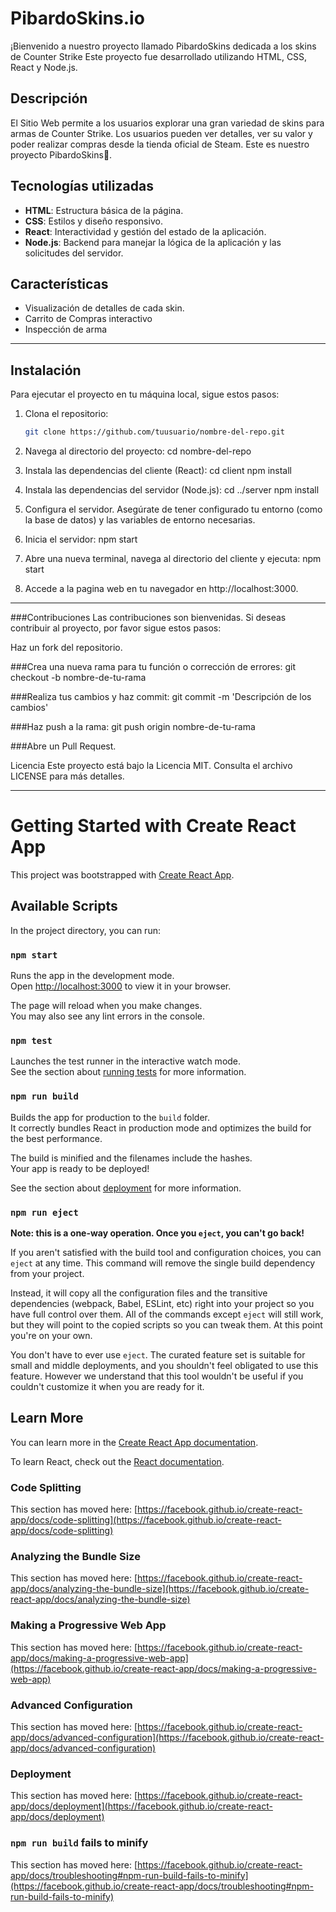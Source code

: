 # PibardoSkins.io

¡Bienvenido a nuestro proyecto llamado PibardoSkins dedicada a los skins de Counter Strike Este proyecto fue desarrollado utilizando HTML, CSS, React y Node.js.

## Descripción

El Sitio Web permite a los usuarios explorar una gran variedad de skins para armas de Counter Strike. Los usuarios pueden ver detalles, ver su valor y poder realizar compras desde la tienda oficial de Steam. Este es nuestro proyecto PibardoSkins🔫.

## Tecnologías utilizadas

- **HTML**: Estructura básica de la página.
- **CSS**: Estilos y diseño responsivo.
- **React**: Interactividad y gestión del estado de la aplicación.
- **Node.js**: Backend para manejar la lógica de la aplicación y las solicitudes del servidor.

## Características

- Visualización de detalles de cada skin.
- Carrito de Compras interactivo
- Inspección de arma
  
---------------------------------------------------------------------------------------------------

## Instalación

Para ejecutar el proyecto en tu máquina local, sigue estos pasos:

1. Clona el repositorio:

   ```bash
   git clone https://github.com/tuusuario/nombre-del-repo.git

2. Navega al directorio del proyecto:
cd nombre-del-repo

3. Instala las dependencias del cliente (React):
cd client
npm install

4. Instala las dependencias del servidor (Node.js):
cd ../server
npm install

5. Configura el servidor. Asegúrate de tener configurado tu entorno (como la base de datos) y las variables de entorno necesarias.

6. Inicia el servidor:
npm start

7. Abre una nueva terminal, navega al directorio del cliente y ejecuta:
npm start

8. Accede a la pagina web en tu navegador en http://localhost:3000.
-----------------------------------------------------------------------------------------------------

###Contribuciones
Las contribuciones son bienvenidas. Si deseas contribuir al proyecto, por favor sigue estos pasos:

Haz un fork del repositorio.

###Crea una nueva rama para tu función o corrección de errores:
git checkout -b nombre-de-tu-rama

###Realiza tus cambios y haz commit:
git commit -m 'Descripción de los cambios'

###Haz push a la rama:
git push origin nombre-de-tu-rama

###Abre un Pull Request.

Licencia
Este proyecto está bajo la Licencia MIT. Consulta el archivo LICENSE para más detalles.

----------------------------------------
# Getting Started with Create React App

This project was bootstrapped with [Create React App](https://github.com/facebook/create-react-app).

## Available Scripts

In the project directory, you can run:

### `npm start`

Runs the app in the development mode.\
Open [http://localhost:3000](http://localhost:3000) to view it in your browser.

The page will reload when you make changes.\
You may also see any lint errors in the console.

### `npm test`

Launches the test runner in the interactive watch mode.\
See the section about [running tests](https://facebook.github.io/create-react-app/docs/running-tests) for more information.

### `npm run build`

Builds the app for production to the `build` folder.\
It correctly bundles React in production mode and optimizes the build for the best performance.

The build is minified and the filenames include the hashes.\
Your app is ready to be deployed!

See the section about [deployment](https://facebook.github.io/create-react-app/docs/deployment) for more information.

### `npm run eject`

**Note: this is a one-way operation. Once you `eject`, you can't go back!**

If you aren't satisfied with the build tool and configuration choices, you can `eject` at any time. This command will remove the single build dependency from your project.

Instead, it will copy all the configuration files and the transitive dependencies (webpack, Babel, ESLint, etc) right into your project so you have full control over them. All of the commands except `eject` will still work, but they will point to the copied scripts so you can tweak them. At this point you're on your own.

You don't have to ever use `eject`. The curated feature set is suitable for small and middle deployments, and you shouldn't feel obligated to use this feature. However we understand that this tool wouldn't be useful if you couldn't customize it when you are ready for it.

## Learn More

You can learn more in the [Create React App documentation](https://facebook.github.io/create-react-app/docs/getting-started).

To learn React, check out the [React documentation](https://reactjs.org/).

### Code Splitting

This section has moved here: [https://facebook.github.io/create-react-app/docs/code-splitting](https://facebook.github.io/create-react-app/docs/code-splitting)

### Analyzing the Bundle Size

This section has moved here: [https://facebook.github.io/create-react-app/docs/analyzing-the-bundle-size](https://facebook.github.io/create-react-app/docs/analyzing-the-bundle-size)

### Making a Progressive Web App

This section has moved here: [https://facebook.github.io/create-react-app/docs/making-a-progressive-web-app](https://facebook.github.io/create-react-app/docs/making-a-progressive-web-app)

### Advanced Configuration

This section has moved here: [https://facebook.github.io/create-react-app/docs/advanced-configuration](https://facebook.github.io/create-react-app/docs/advanced-configuration)

### Deployment

This section has moved here: [https://facebook.github.io/create-react-app/docs/deployment](https://facebook.github.io/create-react-app/docs/deployment)

### `npm run build` fails to minify

This section has moved here: [https://facebook.github.io/create-react-app/docs/troubleshooting#npm-run-build-fails-to-minify](https://facebook.github.io/create-react-app/docs/troubleshooting#npm-run-build-fails-to-minify)
